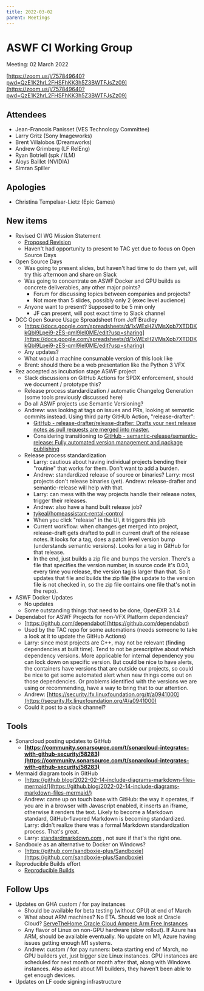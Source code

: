 ```yaml
---
title: 2022-03-02
parent: Meetings
---
```

# ASWF CI Working Group

Meeting:   02 March 2022

[https://zoom.us/j/757849640?pwd=QzE1K2hrL2FHSFhKK3h5Z3BWTFJsZz09](https://zoom.us/j/757849640?pwd=QzE1K2hrL2FHSFhKK3h5Z3BWTFJsZz09)

## Attendees

* Jean-Francois Panisset (VES Technology Committee)
* Larry Gritz (Sony Imageworks)
* Brent Villalobos (Dreamworks)
* Andrew Grimberg (LF RelEng)
* Ryan Botriell (spk / ILM)
* Aloys Baillet (NVIDIA)
* Simran Spiller

## Apologies

* Christina Tempelaar-Lietz (Epic Games)

## New items

* Revised CI WG Mission Statement
    * [Proposed Revision](https://docs.google.com/document/d/1bTP3aRRIP-KNeq0ZomD18y89iZnntI8Nsg9Hav4APg8/edit)
    * Haven't had opportunity to present to TAC yet due to focus on Open Source Days
* Open Source Days
    * Was going to present slides, but haven't had time to do them yet, will try this afternoon and share on Slack
    * Was going to concentrate on ASWF Docker and GPU builds as concrete deliverables, any other major points?
        * Forum for discussing topics between companies and projects?
        * Not more than 5 slides, possibly only 2 (exec level audience)
    * Anyone want to present? Supposed to be 5 min only
        * JF can present, will post exact time to Slack channel
* DCC Open Source Usage Spreadsheet from Jeff Bradley
    * [https://docs.google.com/spreadsheets/d/1xWExH2VMsXpb7XTDDKkQbl9Lpei9-zES-qml9lel0ME/edit?usp=sharing](https://docs.google.com/spreadsheets/d/1xWExH2VMsXpb7XTDDKkQbl9Lpei9-zES-qml9lel0ME/edit?usp=sharing)
    * Any updates?
    * What would a machine consumable version of this look like
    * Brent: should there be a web presentation like the Python 3 VFX
* Rez accepted as incubation stage ASWF project
    * Slack discussions on GitHub Actions for SPDX enforcement, should we document / prototype this?
    * Release process standardization / automatic Changelog Generation (some tools previously discussed here)
    * Do all ASWF projects use Semantic Versioning?
    * Andrew: was looking at tags on issues and PRs, looking at semantic commits instead. Using third party GitHUb Action, "release-drafter":
        * [GitHub - release-drafter/release-drafter: Drafts your next release notes as pull requests are merged into master.](https://github.com/release-drafter/release-drafter)
        * Considering transitioning to [GitHub - semantic-release/semantic-release: Fully automated version management and package publishing](https://github.com/semantic-release/semantic-release)
    * Release process standardization
        * Larry: cautious about having individual projects bending their "routine" that works for them. Don't want to add a burden.
        * Andrew: standardized release of source or binaries? Larry: most projects don't release binaries (yet). Andrew: release-drafter and semantic-release will help with that.
        * Larry: can mess with the way projects handle their release notes, trigger their releases.
        * Andrew: also have a hand built release job?
        * [tykeal/homeassistant-rental-control](https://github.com/tykeal/homeassistant-rental-control/blob/main/github/workflows/release.yaml)
        * When you click "release" in the UI, it triggers this job
        * Current workflow: when changes get merged into project, release-draft gets drafted to pull in current draft of the release notes. It looks for a tag, does a patch level version bump (understands semantic versions). Looks for a tag in GitHub for that release.
        * In the end, just builds a zip file and bumps the version. There's a file that specifies the version number, in source code it's 0.0.1, every time you release, the version tag is larger than that. So it updates that file and builds the zip file (the update to the version file is not checked in, so the zip file contains one file that's not in the repo).
* ASWF Docker Updates
    * No updates
    * Some outstanding things that need to be done, OpenEXR 3.1.4
* Dependabot for ASWF Projects for non-VFX Platform dependencies?
    * [https://github.com/dependabot](https://github.com/dependabot)
    * Used by the TAC repo for some automations (needs someone to take a look at it to update the GitHub Actions)
    * Larry: since most projects are C++, may not be relevant (finding dependencies at built time). Tend to not be prescriptive about which dependency versions. More applicable for internal dependency you can lock down on specific version. But could be nice to have alerts, the containers have versions that are outside our projects, so could be nice to get some automated alert when new things come out on those dependencies. Or problems identified with the versions we are using or recommending, have a way to bring that to our attention.
    * Andrew: [https://security.lfx.linuxfoundation.org/#/a0941000](https://security.lfx.linuxfoundation.org/#/a0941000)
    * Could it post to a slack channel?

## Tools

* Sonarcloud posting updates to GitHub
    * **[https://community.sonarsource.com/t/sonarcloud-integrates-with-github-security/58283](https://community.sonarsource.com/t/sonarcloud-integrates-with-github-security/58283)**
* Mermaid diagram tools in GitHub
    * [https://github.blog/2022-02-14-include-diagrams-markdown-files-mermaid/](https://github.blog/2022-02-14-include-diagrams-markdown-files-mermaid/)
    * Andrew: came up on touch base with GitHub: the way it operates, if you are in a browser with Javascript enabled, it inserts an iframe, otherwise it renders the text. Likely to become a Markdown standard, GitHub-flavored Markdown is becoming standardized. Larry: didn't realize there was a formal Markdown standardization process. That's great.
    * Larry: [standardmarkdown.com](http://standardmarkdown.com/) , not sure if that's the right one.
* Sandboxie as an alternative to Docker on Windows?
    * [https://github.com/sandboxie-plus/Sandboxie](https://github.com/sandboxie-plus/Sandboxie)
* Reproducible Builds effort
    * [Reproducible Builds](https://reproducible-builds.org/)

## Follow Ups

* Updates on GHA custom / for pay instances
    * Should be available for beta testing (without GPU) at end of March
    * What about ARM machines? No ETA. Should we look at Oracle Cloud? [ServeTheHome Oracle Cloud Ampere Arm Free Instances](https://www.servethehome.com/oracle-cloud-giving-away-ampere-arm-a1-instances-always-free/)
    * Any flavor of Linux on non-GPU hardware (slow rollout). If Azure has ARM, should be available eventually. No update on M1, Azure having issues getting enough M1 systems.
    * Andrew: custom / for pay runners: beta starting end of March, no GPU builders yet, just bigger size Linux instances. GPU instances are scheduled for next month or month after that, along with Windows instances. Also asked about M1 builders, they haven't been able to get enough devices.
* Updates on LF code signing infrastructure
